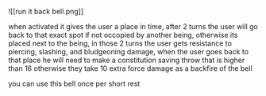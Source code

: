 ![[run it back bell.png]]


when activated it gives the user a place in time, after 2 turns the user will go back to that exact spot if not occopied by another being, otherwise its placed next to the being, in those 2 turns the user gets resistance to piercing, slashing, and bludgeoning damage, when the user goes back to that place he will need to make a constitution saving throw that is higher than 16 otherwise they take 10 extra force damage as a backfire of the bell

you can use this bell once per short rest
